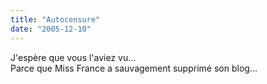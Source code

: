 ```yaml
---
title: "Autocensure"
date: "2005-12-10"
---
```


J'espère que vous l'aviez vu...  
Parce que Miss France a sauvagement supprimé son blog...
